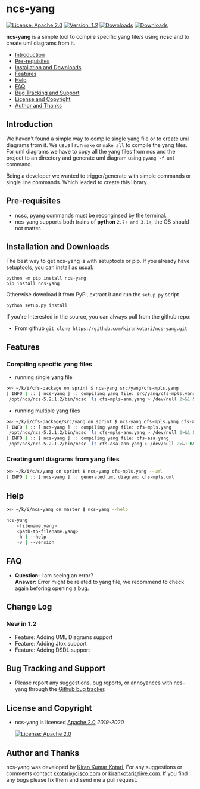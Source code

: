 # ncs-yang

[![License: Apache 2.0](https://img.shields.io/badge/License-Apache2-yellow.svg)](https://opensource.org/licenses/Apache-2.0)
[![Version: 1.2](https://img.shields.io/badge/Version-1.2-parrotgreen.svg)](https://github.com/kirankotari/ncs-yang)
[![Downloads](https://pepy.tech/badge/ncs-yang)](https://pepy.tech/project/ncs-yang)
[![Downloads](https://pepy.tech/badge/ncs-yang/week)](https://pepy.tech/project/ncs-yang/week)

**ncs-yang** is a simple tool to compile specific yang file/s using **ncsc** and to create uml diagrams from it.

- [Introduction](#introduction)
- [Pre-requisites](#pre-requisites)
- [Installation and Downloads](#installation-and-downloads)
- [Features](#features)
- [Help](#help)
- [FAQ](#faq)
- [Bug Tracking and Support](#bug-tracking-and-support)
- [License and Copyright](#license-and-copyright)
- [Author and Thanks](#author-and-thanks)

## Introduction 
We haven't found a simple way to compile single yang file or to create uml diagrams from it. We usuall run `make` or `make all` to compile the yang files. For uml diagrams we have to copy all the yang files from ncs and the project to an directory and generate uml diagram using `pyang -f uml` command.

Being a developer we wanted to trigger/generate with simple commands or single line commands. Which leaded to create this library. 

## Pre-requisites

- ncsc, pyang commands must be reconginsed by the terminal.
- ncs-yang supports both trains of **python** `2.7+ and 3.1+`, the OS should not matter.

## Installation and Downloads

The best way to get ncs-yang is with setuptools or pip. If you already have setuptools, you can install as usual:

`python -m pip install ncs-yang`  
`pip install ncs-yang`

Otherwise download it from PyPi, extract it and run the `setup.py` script

`python setup.py install`

If you're Interested in the source, you can always pull from the github repo:

- From github `git clone https://github.com/kirankotari/ncs-yang.git`

## Features

### Compiling specific yang files
- running single yang file 
```bash
⋊> ~/k/i/cfs-package on sprint $ ncs-yang src/yang/cfs-mpls.yang
[ INFO ] :: [ ncs-yang ] :: compiling yang file: src/yang/cfs-mpls.yang
 /opt/ncs/ncs-5.2.1.2/bin/ncsc `ls cfs-mpls-ann.yang > /dev/null 2>&1 && echo "-a cfs-mpls-ann.yang"` --yangpath /opt/ncs/ncs-run/packages/cfs-package/src/../../common/src/yang --yangpath /opt/ncs/ncs-run/packages/cfs-package/src/../../resource-manager/src/yang -c -o /opt/ncs/ncs-run/packages/cfs-package/load-dir/cfs-mpls.fxs src/yang/cfs-mpls.yang
```
- running multiple yang files
```bash
⋊> ~/k/i/cfs-package/src/yang on sprint $ ncs-yang cfs-mpls.yang cfs-asa.yang
[ INFO ] :: [ ncs-yang ] :: compiling yang file: cfs-mpls.yang
 /opt/ncs/ncs-5.2.1.2/bin/ncsc `ls cfs-mpls-ann.yang > /dev/null 2>&1 && echo "-a cfs-mpls-ann.yang"` --yangpath /opt/ncs/ncs-run/packages/cfs-package/src/../../common/src/yang --yangpath /opt/ncs/ncs-run/packages/cfs-package/src/../../resource-manager/src/yang -c -o /opt/ncs/ncs-run/packages/cfs-package/load-dir/cfs-mpls.fxs cfs-mpls.yang
[ INFO ] :: [ ncs-yang ] :: compiling yang file: cfs-asa.yang
 /opt/ncs/ncs-5.2.1.2/bin/ncsc `ls cfs-asa-ann.yang > /dev/null 2>&1 && echo "-a cfs-asa-ann.yang"` --yangpath /opt/ncs/ncs-run/packages/cfs-package/src/../../common/src/yang --yangpath /opt/ncs/ncs-run/packages/cfs-package/src/../../resource-manager/src/yang -c -o /opt/ncs/ncs-run/packages/cfs-package/load-dir/cfs-asa.fxs cfs-asa.yang
```

### Creating uml diagrams from yang files

```bash 
⋊> ~/k/i/c/s/yang on sprint $ ncs-yang cfs-mpls.yang --uml
[ INFO ] :: [ ncs-yang ] :: generated uml diagram: cfs-mpls.uml
```


## Help

```bash
⋊> ~/k/i/ncs-yang on master $ ncs-yang --help

ncs-yang
    <filename.yang>
    <path-to-filename.yang>
    -h | --help
    -v | --version
```

## FAQ

- **Question:** I am seeing an error?  
 **Answer:** Error might be related to yang file, we recommend to check again beforing opening a bug.

## Change Log

### New in 1.2
- Feature: Adding UML Diagrams support
- Feature: Adding Jtox support
- Feature: Adding DSDL support

## Bug Tracking and Support

- Please report any suggestions, bug reports, or annoyances with ncs-yang through the [Github bug tracker](https://github.com/kirankotari/ncs-yang/issues).


## License and Copyright

- ncs-yang is licensed [Apache 2.0](https://opensource.org/licenses/Apache-2.0) *2019-2020*

   [![License: Apache 2.0](https://img.shields.io/badge/License-Apache2-yellow.svg)](https://opensource.org/licenses/Apache-2.0)

## Author and Thanks

ncs-yang was developed by [Kiran Kumar Kotari](https://github.com/kirankotari), For any suggestions or comments contact kkotari@cisco.com or kirankotari@live.com. If you find any bugs please fix them and send me a pull request.